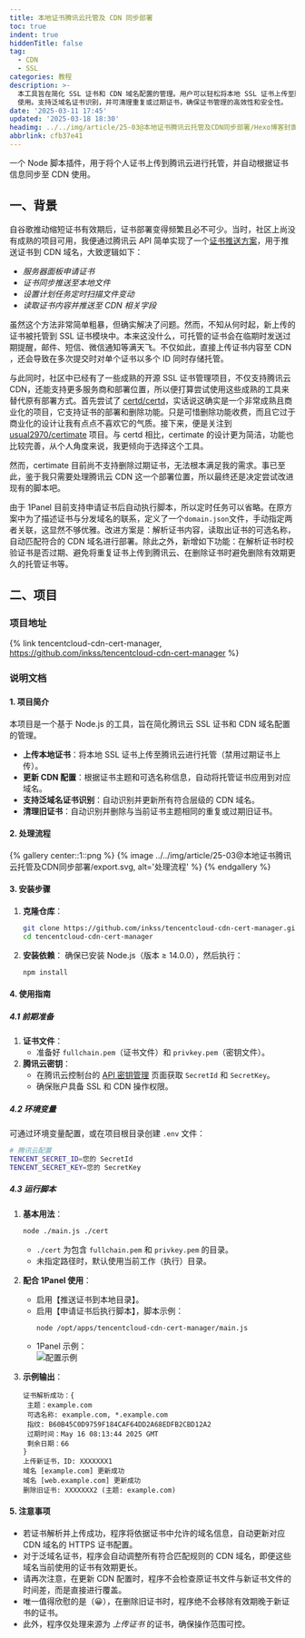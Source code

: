 ```yaml
---
title: 本地证书腾讯云托管及 CDN 同步部署
toc: true
indent: true
hiddenTitle: false
tag:
  - CDN
  - SSL
categories: 教程
description: >-
  本工具旨在简化 SSL 证书和 CDN 域名配置的管理。用户可以轻松将本地 SSL 证书上传至腾讯云进行托管，并自动同步 CDN
  使用。支持泛域名证书识别，并可清理重复或过期证书，确保证书管理的高效性和安全性。
date: '2025-03-11 17:45'
updated: '2025-03-18 18:30'
headimg: ../../img/article/25-03@本地证书腾讯云托管及CDN同步部署/Hexo博客封面.png
abbrlink: cfb37e41
---
```


一个 Node 脚本插件，用于将个人证书上传到腾讯云进行托管，并自动根据证书信息同步至 CDN 使用。

<!-- more -->

## 一、背景

自谷歌推动缩短证书有效期后，证书部署变得频繁且必不可少。当时，社区上尚没有成熟的项目可用，我便通过腾讯云 API 简单实现了一个[证书推送方案](https://inkss.cn/post/6b3511b1/#%E6%B3%9B%E5%9F%9F%E5%90%8D%E8%AF%81%E4%B9%A6%E9%83%A8%E7%BD%B2)，用于推送证书到 CDN 域名，大致逻辑如下：

- *服务器面板申请证书*
- *证书同步推送至本地文件*
- *设置计划任务定时扫描文件变动*
- *读取证书内容并推送至 CDN 相关字段*

虽然这个方法非常简单粗暴，但确实解决了问题。然而，不知从何时起，新上传的证书被托管到 SSL 证书模块中。本来这没什么，可托管的证书会在临期时发送过期提醒，邮件、短信、微信通知等满天飞。不仅如此，直接上传证书内容至 CDN ，还会导致在多次提交时对单个证书以多个 ID 同时存储托管。

与此同时，社区中已经有了一些成熟的开源 SSL 证书管理项目，不仅支持腾讯云 CDN，还能支持更多服务商和部署位置，所以便打算尝试使用这些成熟的工具来替代原有部署方式。首先尝试了 [certd/certd](https://github.com/certd/certd)，实话说这确实是一个非常成熟且商业化的项目，它支持证书的部署和删除功能。只是可惜删除功能收费，而且它过于商业化的设计让我有点点不喜欢它的气质。接下来，便是关注到 [usual2970/certimate](https://github.com/usual2970/certimate) 项目。与 certd 相比，certimate 的设计更为简洁，功能也比较完善，从个人角度来说，我更倾向于选择这个工具。

然而，certimate 目前尚不支持删除过期证书，无法根本满足我的需求。事已至此，鉴于我只需要处理腾讯云 CDN 这一个部署位置，所以最终还是决定尝试改进现有的脚本吧。

由于 1Panel 目前支持申请证书后自动执行脚本，所以定时任务可以省略。在原方案中为了描述证书与分发域名的联系，定义了一个`domain.json`文件，手动指定两者关联，这显然不够优雅。改进方案是：解析证书内容，读取出证书的可选名称，自动匹配符合的 CDN 域名进行部署。除此之外，新增如下功能：在解析证书时校验证书是否过期、避免将重复证书上传到腾讯云、在删除证书时避免删除有效期更久的托管证书等。

## 二、项目

### 项目地址

{% link tencentcloud-cdn-cert-manager, https://github.com/inkss/tencentcloud-cdn-cert-manager %}

### 说明文档

#### 1. 项目简介

本项目是一个基于 Node.js  的工具，旨在简化腾讯云 SSL 证书和 CDN 域名配置的管理。

- **上传本地证书**：将本地 SSL 证书上传至腾讯云进行托管（禁用过期证书上传）。
- **更新 CDN 配置**：根据证书主题和可选名称信息，自动将托管证书应用到对应域名。
- **支持泛域名证书识别**：自动识别并更新所有符合层级的 CDN 域名。
- **清理旧证书**：自动识别并删除与当前证书主题相同的重复或过期旧证书。

#### 2. 处理流程

{% gallery center::1::png %}
{% image ../../img/article/25-03@本地证书腾讯云托管及CDN同步部署/export.svg, alt='处理流程' %}
{% endgallery %}

#### 3. 安装步骤

1. **克隆仓库**：
   
   ```bash
   git clone https://github.com/inkss/tencentcloud-cdn-cert-manager.git
   cd tencentcloud-cdn-cert-manager
   ```
   
2. **安装依赖**：
   确保已安装 Node.js（版本 ≥ 14.0.0），然后执行：
   ```bash
   npm install
   ```

#### 4. 使用指南

##### 4.1 前期准备

1. **证书文件**：
   - 准备好 `fullchain.pem`（证书文件）和 `privkey.pem`（密钥文件）。
2. **腾讯云密钥**：
   - 在腾讯云控制台的 [API 密钥管理](https://console.cloud.tencent.com/cam/capi) 页面获取 `SecretId` 和 `SecretKey`。
   - 确保账户具备 SSL 和 CDN 操作权限。

##### 4.2 环境变量

可通过环境变量配置，或在项目根目录创建 `.env` 文件：

```sh .env
# 腾讯云配置
TENCENT_SECRET_ID=您的 SecretId
TENCENT_SECRET_KEY=您的 SecretKey
```

##### 4.3 运行脚本

1. **基本用法**：
   ```sh
   node ./main.js ./cert
   ```
   - `./cert` 为包含 `fullchain.pem` 和 `privkey.pem` 的目录。
   - 未指定路径时，默认使用当前工作（执行）目录。


2. **配合 1Panel 使用**：
   
   - 启用【推送证书到本地目录】。
   - 启用【申请证书后执行脚本】，脚本示例：
     ```text
     node /opt/apps/tencentcloud-cdn-cert-manager/main.js
     ```
   - 1Panel 示例：  
     ![配置示例](../../img/article/25-03@本地证书腾讯云托管及CDN同步部署/1panel.png)
3. **示例输出**：
   
   ```text
   证书解析成功：{
    主题：example.com
    可选名称: example.com, *.example.com
    指纹: B60B45C0D9759F184CAF64DD2A68EDFB2CBD12A2
    过期时间：May 16 08:13:44 2025 GMT
    剩余日期：66
   }
   上传新证书，ID: XXXXXXX1
   域名 [example.com] 更新成功
   域名 [web.example.com] 更新成功
   删除旧证书: XXXXXXX2 (主题: example.com)
   ```

#### 5. 注意事项

- 若证书解析并上传成功，程序将依据证书中允许的域名信息，自动更新对应 CDN 域名的 HTTPS 证书配置。
- 对于泛域名证书，程序会自动调整所有符合匹配规则的 CDN 域名，即便这些域名当前使用的证书有效期更长。
- 请再次注意，在更新 CDN 配置时，程序不会检查原证书文件与新证书文件的时间差，而是直接进行覆盖。
- 唯一值得欣慰的是（😀），在删除旧证书时，程序绝不会移除有效期晚于新证书的证书。
- 此外，程序仅处理来源为 *上传证书* 的证书，确保操作范围可控。
